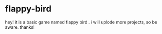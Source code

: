 # flappy-bird
hey! it is a basic game named flappy bird .
i will uplode more projects, so be aware.
thanks!
